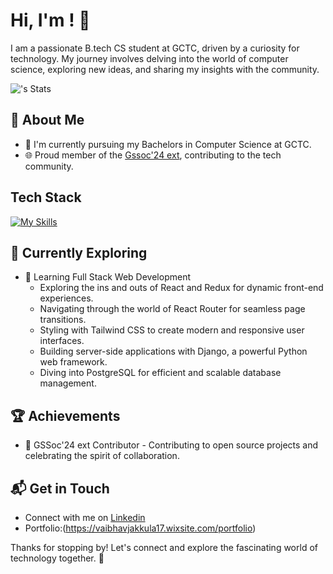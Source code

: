 # Hi, I'm <CharVaibhav>! 👋

I am a passionate B.tech CS student at GCTC, driven by a curiosity for technology. My journey involves delving into the world of computer science, exploring new ideas, and sharing my insights with the community.

![<CharVaibhav>'s Stats](https://github-readme-stats.vercel.app/api?username=<username>&theme=vue-dark&show_icons=true&hide_border=true&count_private=true)

## 🚀 About Me

- 🔭 I'm currently pursuing my Bachelors in Computer Science at GCTC.
- 🌐 Proud member of the [Gssoc'24 ext](https://gssoc.girlscript.tech/), contributing to the tech community.


## Tech Stack
[![My Skills](https://skillicons.dev/icons?i=js,html,css,Python,c,java)](https://skillicons.dev)

## 🌱 Currently Exploring

- 🚀 Learning Full Stack Web Development
  - Exploring the ins and outs of React and Redux for dynamic front-end experiences.
  - Navigating through the world of React Router for seamless page transitions.
  - Styling with Tailwind CSS to create modern and responsive user interfaces.
  - Building server-side applications with Django, a powerful Python web framework.
  - Diving into PostgreSQL for efficient and scalable database management.

 ## 🏆 Achievements

- 🌟 GSSoc'24 ext Contributor - Contributing to open source projects and celebrating the spirit of collaboration.


## 📬 Get in Touch

- Connect with me on [Linkedin](www.linkedin.com/in/vaibhav-jakkula)
- Portfolio:(https://vaibhavjakkula17.wixsite.com/portfolio)

Thanks for stopping by! Let's connect and explore the fascinating world of technology together. 🚀



<!--

Here are some ideas to get you started:

- 🔭 I’m currently working on ...
- 🌱 I’m currently learning ...
- 👯 I’m looking to collaborate on ...
- 🤔 I’m looking for help with ...
- 💬 Ask me about ...
- 📫 How to reach me: ...
- 😄 Pronouns: ...
- ⚡ Fun fact: ...
-->


<!---
CharVaibhav/CharVaibhav is a ✨ special ✨ repository because its `README.md` (this file) appears on your GitHub profile.
You can click the Preview link to take a look at your changes.
--->
